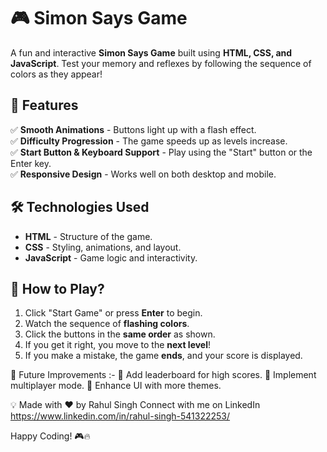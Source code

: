 # 🎮 Simon Says Game

A fun and interactive **Simon Says Game** built using **HTML, CSS, and JavaScript**. Test your memory and reflexes by following the sequence of colors as they appear!

## 🚀 Features
✅ **Smooth Animations** - Buttons light up with a flash effect.  
✅ **Difficulty Progression** - The game speeds up as levels increase.  
✅ **Start Button & Keyboard Support** - Play using the "Start" button or the Enter key.  
✅ **Responsive Design** - Works well on both desktop and mobile.



## 🛠️ Technologies Used
- **HTML** - Structure of the game.
- **CSS** - Styling, animations, and layout.
- **JavaScript** - Game logic and interactivity.

## 📜 How to Play?
1. Click "Start Game" or press **Enter** to begin.  
2. Watch the sequence of **flashing colors**.  
3. Click the buttons in the **same order** as shown.  
4. If you get it right, you move to the **next level**!  
5. If you make a mistake, the game **ends**, and your score is displayed.


🚀 Future Improvements :-
🔹 Add leaderboard for high scores.
🔹 Implement multiplayer mode.
🔹 Enhance UI with more themes.


💡 Made with ❤️ by Rahul Singh
Connect with me on LinkedIn https://www.linkedin.com/in/rahul-singh-541322253/

Happy Coding! 🎮🔥



